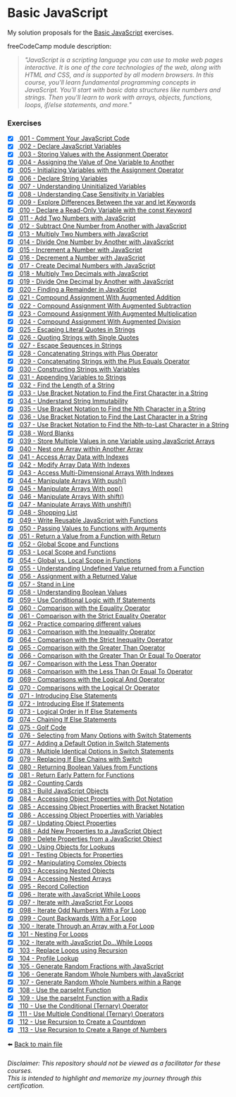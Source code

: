 # Basic JavaScript

My solution proposals for
the [Basic JavaScript](https://www.freecodecamp.org/learn/javascript-algorithms-and-data-structures/#basic-javascript)
exercises.

freeCodeCamp module description:
> *"JavaScript is a scripting language you can use to make web pages interactive. It is one of the core technologies of the web, along with HTML and CSS, and is supported by all modern browsers. In this course, you'll learn fundamental programming concepts in JavaScript. You'll start with basic data structures like numbers and strings. Then you'll learn to work with arrays, objects, functions, loops, if/else statements, and more."*

### Exercises

- [X] [ 001 - Comment Your JavaScript Code](001-comment-your-code.js)
- [X] [ 002 - Declare JavaScript Variables](002-declare-variables.js)
- [X] [ 003 - Storing Values with the Assignment Operator](003-storing-values-with-assignment-operator.js)
- [X] [ 004 - Assigning the Value of One Variable to Another](004-assigning-value-of-variable-to-another.js)
- [X] [ 005 - Initializing Variables with the Assignment Operator](005-initializing-variables-with-assignment-operator.js)
- [X] [ 006 - Declare String Variables](006-declare-string-variables.js)
- [X] [ 007 - Understanding Uninitialized Variables](007-understanding-uninitialized-variables.js)
- [X] [ 008 - Understanding Case Sensitivity in Variables](008-understanding-case-sensitivity-in-variables.js)
- [X] [ 009 - Explore Differences Between the var and let Keywords](009-explore-differences-between-var-and-let-keywords.js)
- [X] [ 010 - Declare a Read-Only Variable with the const Keyword](010-declare-read-only-variable-with-const-keyword.js)
- [X] [ 011 - Add Two Numbers with JavaScript](011-add-two-numbers.js)
- [X] [ 012 - Subtract One Number from Another with JavaScript](012-subtract-one-number-from-another.js)
- [X] [ 013 - Multiply Two Numbers with JavaScript](013-multiply-two-numbers.js)
- [X] [ 014 - Divide One Number by Another with JavaScript](014-divide-one-number-by-another.js)
- [X] [ 015 - Increment a Number with JavaScript](015-increment-number.js)
- [X] [ 016 - Decrement a Number with JavaScript](016-decrement-number.js)
- [X] [ 017 - Create Decimal Numbers with JavaScript](017-create-decimal-numbers.js)
- [X] [ 018 - Multiply Two Decimals with JavaScript](018-multiply-two-decimals.js)
- [X] [ 019 - Divide One Decimal by Another with JavaScript](019-divide-one-decimal-by-another.js)
- [X] [ 020 - Finding a Remainder in JavaScript](020-finding-remainder.js)
- [X] [ 021 - Compound Assignment With Augmented Addition](021-compound-assignment-with-augmented-addition.js)
- [X] [ 022 - Compound Assignment With Augmented Subtraction](022-compound-assignment-with-augmented-subtraction.js)
- [X] [ 023 - Compound Assignment With Augmented Multiplication](023-compound-assignment-with-augmented-multiplication.js)
- [X] [ 024 - Compound Assignment With Augmented Division](024-compound-assignment-with-augmented-division.js)
- [X] [ 025 - Escaping Literal Quotes in Strings](025-escaping-literal-quotes-in-strings.js)
- [X] [ 026 - Quoting Strings with Single Quotes](026-quoting-strings-with-single-quotes.js)
- [X] [ 027 - Escape Sequences in Strings](027-escape-sequences-in-strings.js)
- [X] [ 028 - Concatenating Strings with Plus Operator](028-concatenating-strings-with-plus-operator.js)
- [X] [ 029 - Concatenating Strings with the Plus Equals Operator](029-concatenating-strings-with-plus-equals-operator.js)
- [X] [ 030 - Constructing Strings with Variables](030-constructing-strings-with-variables.js)
- [X] [ 031 - Appending Variables to Strings](031-appending-variables-to-strings.js)
- [X] [ 032 - Find the Length of a String](032-find-length-of-string.js)
- [X] [ 033 - Use Bracket Notation to Find the First Character in a String](033-use-bracket-notation-to-find-first-character-in-string.js)
- [X] [ 034 - Understand String Immutability](034-understand-string-immutability.js)
- [X] [ 035 - Use Bracket Notation to Find the Nth Character in a String](035-use-bracket-notation-to-find-nth-character-in-string.js)
- [X] [ 036 - Use Bracket Notation to Find the Last Character in a String](036-use-bracket-notation-to-find-last-character-in-string.js)
- [X] [ 037 - Use Bracket Notation to Find the Nth-to-Last Character in a String](037-use-bracket-notation-to-find-nth-to-last-character-in-string.js)
- [X] [ 038 - Word Blanks](038-word-blanks.js)
- [X] [ 039 - Store Multiple Values in one Variable using JavaScript Arrays](039-store-multiple-values-in-one-variable-using-arrays.js)
- [X] [ 040 - Nest one Array within Another Array](040-nest-one-array-within-another-array.js)
- [X] [ 041 - Access Array Data with Indexes](041-access-array-data-with-indexes.js)
- [X] [ 042 - Modify Array Data With Indexes](042-modify-array-data-with-indexes.js)
- [X] [ 043 - Access Multi-Dimensional Arrays With Indexes](043-access-multi-dimensional-arrays-with-indexes.js)
- [X] [ 044 - Manipulate Arrays With push()](044-manipulate-arrays-with-push.js)
- [X] [ 045 - Manipulate Arrays With pop()](045-manipulate-arrays-with-pop.js)
- [X] [ 046 - Manipulate Arrays With shift()](046-manipulate-arrays-with-shift.js)
- [X] [ 047 - Manipulate Arrays With unshift()](047-manipulate-arrays-with-unshif.js)
- [X] [ 048 - Shopping List](048-shopping-list.js)
- [X] [ 049 - Write Reusable JavaScript with Functions](049-write-reusable-javascript-with-functions.js)
- [X] [ 050 - Passing Values to Functions with Arguments](050-passing-values-to-functions-with-arguments.js)
- [X] [ 051 - Return a Value from a Function with Return](051-return-value-from-function-wit-return.js)
- [X] [ 052 - Global Scope and Functions](052-global-scope-and-functions.js)
- [X] [ 053 - Local Scope and Functions](053-local-scope-and-functions.js)
- [X] [ 054 - Global vs. Local Scope in Functions](054-global-vs-local-scope-in-functions.js)
- [X] [ 055 - Understanding Undefined Value returned from a Function](055-understanding-undefined-value-returned-from-function.js)
- [X] [ 056 - Assignment with a Returned Value](056-assignment-with-returned-value.js)
- [X] [ 057 - Stand in Line](057-stand-in-line.js)
- [X] [ 058 - Understanding Boolean Values](058-understanding-boolean-values.js)
- [X] [ 059 - Use Conditional Logic with If Statements](059-use-conditional-logic-with-if-statements.js)
- [X] [ 060 - Comparison with the Equality Operator](060-comparison-with-the-equality-operator.js)
- [X] [ 061 - Comparison with the Strict Equality Operator](061-comparison-with-the-strict-equality-operator.js)
- [X] [ 062 - Practice comparing different values](062-practice-comparing-different-values.js)
- [X] [ 063 - Comparison with the Inequality Operator](063-comparison-with-the-inequality-operator.js)
- [X] [ 064 - Comparison with the Strict Inequality Operator](064-comparison-with-the-strict-inequality-operator.js)
- [X] [ 065 - Comparison with the Greater Than Operator](065-comparison-with-the-greater-than-operator.js)
- [X] [ 066 - Comparison with the Greater Than Or Equal To Operator](066-comparison-with-the-greater-than-or-equal-to-operator.js)
- [X] [ 067 - Comparison with the Less Than Operator](067-comparison-with-the-less-than-operator.js)
- [X] [ 068 - Comparison with the Less Than Or Equal To Operator](068-comparisons-with-the-logical-and-operator.js)
- [X] [ 069 - Comparisons with the Logical And Operator](069-comparisons-with-the-logical-or-operator.js)
- [X] [ 070 - Comparisons with the Logical Or Operator](070-comparison-with-the-less-than-or-equal-to-operator.js)
- [X] [ 071 - Introducing Else Statements](071-introducing-else-statements.js)
- [X] [ 072 - Introducing Else If Statements](072-introducing-else-if-statements.js)
- [X] [ 073 - Logical Order in If Else Statements](073-logical-order-in-if-else-statements.js)
- [X] [ 074 - Chaining If Else Statements](074-chaining-if-else-statements.js)
- [X] [ 075 - Golf Code](075-golf-code.js)
- [X] [ 076 - Selecting from Many Options with Switch Statements](076-selecting-from-many-options-with-switch-statements.js)
- [X] [ 077 - Adding a Default Option in Switch Statements](077-adding-default-option-in-switch-statements.js)
- [X] [ 078 - Multiple Identical Options in Switch Statements](078-multiple-identical-options-in-switch-statements.js)
- [X] [ 079 - Replacing If Else Chains with Switch](079-replacing-if-else-chains-with-switch.js)
- [X] [ 080 - Returning Boolean Values from Functions](080-returning-boolean-values-from-functions.js)
- [X] [ 081 - Return Early Pattern for Functions](081-return-early-pattern-for-functions.js)
- [X] [ 082 - Counting Cards](082-counting-cards.js)
- [X] [ 083 - Build JavaScript Objects](083-build-js-objects.js)
- [X] [ 084 - Accessing Object Properties with Dot Notation](084-accessing-object-properties-with-dot-notation.js)
- [X] [ 085 - Accessing Object Properties with Bracket Notation](085-accessing-object-properties-with-bracket-notation.js)
- [X] [ 086 - Accessing Object Properties with Variables](086-accessing-object-properties-with-variables.js)
- [X] [ 087 - Updating Object Properties](087-updating-object-properties.js)
- [X] [ 088 - Add New Properties to a JavaScript Object](088-add-new-properties-to-js-object.js)
- [X] [ 089 - Delete Properties from a JavaScript Object](089-delete-properties-from-js-object.js)
- [X] [ 090 - Using Objects for Lookups](090-using-objects-for-lookups.js)
- [X] [ 091 - Testing Objects for Properties](091-testing-objects-for-properties.js)
- [X] [ 092 - Manipulating Complex Objects](092-manipulating-complex-objects.js)
- [X] [ 093 - Accessing Nested Objects](093-accessing-nested-objects.js)
- [X] [ 094 - Accessing Nested Arrays](094-accessing-nested-arrays.js)
- [X] [ 095 - Record Collection](095-record-collection.js)
- [X] [ 096 - Iterate with JavaScript While Loops](096-iterate-with-js-while-loops.js)
- [X] [ 097 - Iterate with JavaScript For Loops](097-iterate-with-js-for-loops.js)
- [X] [ 098 - Iterate Odd Numbers With a For Loop](098-iterate-odd-numbers-with-for-loop.js)
- [X] [ 099 - Count Backwards With a For Loop](099-count-backwards-with-for-loop.js)
- [X] [ 100 - Iterate Through an Array with a For Loop](100-iterate-through-an-array-with-for-loop.js)
- [X] [ 101 - Nesting For Loops](101-nesting-for-loops.js)
- [X] [ 102 - Iterate with JavaScript Do...While Loops](102-iterate-with-js-do-while-loops.js)
- [X] [ 103 - Replace Loops using Recursion](103-replace-loops-using-recursion.js)
- [X] [ 104 - Profile Lookup](104-profile-lookup.js)
- [X] [ 105 - Generate Random Fractions with JavaScript](105-generate-random-fractions.js)
- [X] [ 106 - Generate Random Whole Numbers with JavaScript](106-generate-random-whole-numbers.js)
- [X] [ 107 - Generate Random Whole Numbers within a Range](107-generate-random-whole-numbers-within-range.js)
- [X] [ 108 - Use the parseInt Function](108-use-parseint-function.js)
- [X] [ 109 - Use the parseInt Function with a Radix](109-use-parseint-function-with-radix.js)
- [X] [ 110 - Use the Conditional (Ternary) Operator](110-use-conditional-ternary-operator.js)
- [X] [ 111 - Use Multiple Conditional (Ternary) Operators](111-use-multiple-conditional-ternary-operators.js)
- [X] [ 112 - Use Recursion to Create a Countdown](112-use-recursion-to-create-countdown.js)
- [X] [ 113 - Use Recursion to Create a Range of Numbers](113-use-recursion-to-create-range-of-numbers.js)

⬅️ [Back to main file](../README.md)

###### Disclaimer: This repository should not be viewed as a facilitator for these courses. <br> This is intended to highlight and memorize my journey through this certification.